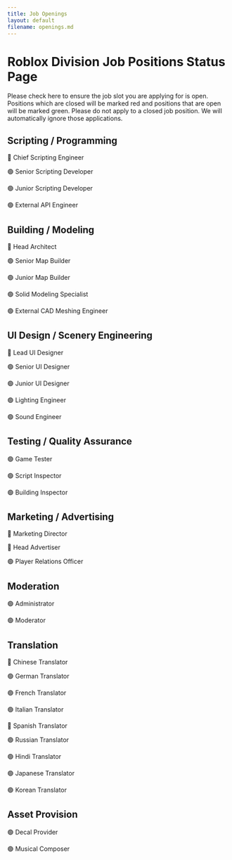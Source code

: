 ```yaml
---
title: Job Openings
layout: default
filename: openings.md
---
```


# Roblox Division Job Positions Status Page
Please check here to ensure the job slot you are applying for is open. Positions which are closed will be marked red and positions that are open will be marked green. Please do not apply to a closed job position. We will automatically ignore those applications.

## Scripting / Programming
🔴 Chief Scripting Engineer

🟢 Senior Scripting Developer

🟢 Junior Scripting Developer

🟢 External API Engineer

## Building / Modeling
🔴 Head Architect

🟢 Senior Map Builder

🟢 Junior Map Builder

🟢 Solid Modeling Specialist

🟢 External CAD Meshing Engineer

## UI Design / Scenery Engineering
🔴 Lead UI Designer

🟢 Senior UI Designer

🟢 Junior UI Designer

🟢 Lighting Engineer

🟢 Sound Engineer

## Testing / Quality Assurance
🟢 Game Tester

🟢 Script Inspector

🟢 Building Inspector

## Marketing / Advertising
🔴 Marketing Director

🔴 Head Advertiser

🟢 Player Relations Officer

## Moderation
🟢 Administrator

🟢 Moderator

## Translation
🔴 Chinese Translator

🟢 German Translator

🟢 French Translator

🟢 Italian Translator

🔴 Spanish Translator

🟢 Russian Translator

🟢 Hindi Translator

🟢 Japanese Translator

🟢 Korean Translator

## Asset Provision
🟢 Decal Provider

🟢 Musical Composer
